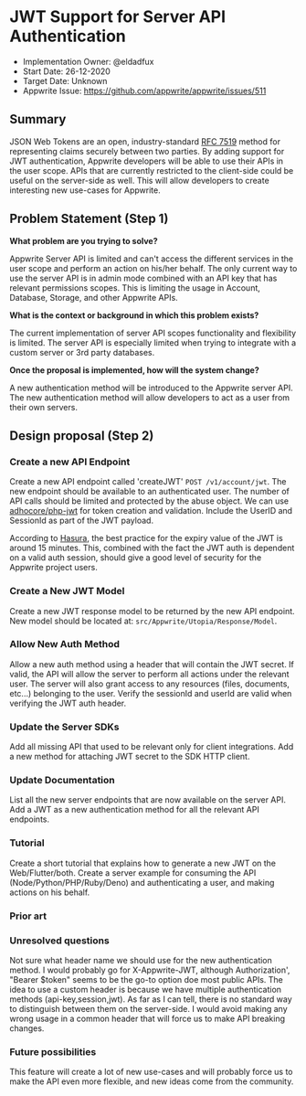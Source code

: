 # JWT Support for Server API Authentication <!-- What do you want to call your `awesome_feature`? -->

- Implementation Owner: @eldadfux
- Start Date: 26-12-2020
- Target Date: Unknown
- Appwrite Issue:
  https://github.com/appwrite/appwrite/issues/511

## Summary

[summary]: #summary

<!-- Brief explanation of the proposed contribution. Write your answer below. -->

JSON Web Tokens are an open, industry-standard [RFC 7519](https://tools.ietf.org/html/rfc7519) method for representing claims securely between two parties. By adding support for JWT authentication, Appwrite developers will be able to use their APIs in the user scope. APIs that are currently restricted to the client-side could be useful on the server-side as well. This will allow developers to create interesting new use-cases for Appwrite.

## Problem Statement (Step 1)

[problem-statement]: #problem-statement

**What problem are you trying to solve?**

<!-- Write your answer below. -->

Appwrite Server API is limited and can't access the different services in the user scope and perform an action on his/her behalf. The only current way to use the server API is in admin mode combined with an API key that has relevant permissions scopes. This is limiting the usage in Account, Database, Storage, and other Appwrite APIs.

**What is the context or background in which this problem exists?**

<!-- Write your answer below. -->

The current implementation of server API scopes functionality and flexibility is limited. The server API is especially limited when trying to integrate with a custom server or 3rd party databases.

**Once the proposal is implemented, how will the system change?**

<!-- Write your answer below. -->

A new authentication method will be introduced to the Appwrite server API. The new authentication method will allow developers to act as a user from their own servers.

<!-- Please avoid discussing your proposed solution. -->

## Design proposal (Step 2)

[design-proposal]: #design-proposal

### Create a new API Endpoint

Create a new API endpoint called 'createJWT' `POST /v1/account/jwt`. The new endpoint should be available to an authenticated user. The number of API calls should be limited and protected by the abuse object. We can use [adhocore/php-jwt](https://github.com/adhocore/php-jwt) for token creation and validation. Include the UserID and SessionId as part of the JWT payload.

According to [Hasura](https://hasura.io/blog/best-practices-of-using-jwt-with-graphql/#:~:text=This%20is%20why%20JWTs%20have,JWTs%20don't%20get%20leaked.), the best practice for the expiry value of the JWT is around 15 minutes. This, combined with the fact the JWT auth is dependent on a valid auth session, should give a good level of security for the Appwrite project users.

### Create a New JWT Model

Create a new JWT response model to be returned by the new API endpoint. New model should be located at: `src/Appwrite/Utopia/Response/Model`.

### Allow New Auth Method

Allow a new auth method using a header that will contain the JWT secret. If valid, the API will allow the server to perform all actions under the relevant user. The server will also grant access to any resources (files, documents, etc...) belonging to the user. Verify the sessionId and userId are valid when verifying the JWT auth header.

### Update the Server SDKs

Add all missing API that used to be relevant only for client integrations. Add a new method for attaching JWT secret to the SDK HTTP client. 

### Update Documentation

List all the new server endpoints that are now available on the server API. Add a JWT as a new authentication method for all the relevant API endpoints.

### Tutorial

Create a short tutorial that explains how to generate a new JWT on the Web/Flutter/both. Create a server example for consuming the API (Node/Python/PHP/Ruby/Deno) and authenticating a user, and making actions on his behalf.

<!--
This is the technical portion of the RFC. Explain the design in sufficient detail keeping in mind the following:

- Its interaction with other parts of the system is clear
- It is reasonably clear how the contribution would be implemented
- Dependencies on libraries, tools, projects or work that isn't yet complete
- New API routes that need to be created or modifications to the existing routes (if needed)
- Any breaking changes and ways in which we can ensure backward compatibility.
- Use Cases
- Goals
- Deliverables
- Changes to documentation
- Ways to scale the solution

Ensure that you include examples, code-snippets etc. to allow the community to understand the proposed solution. **It would be best if the examples use naming conventions that you intend to use during the actual implementation so that changes can be suggested early on during the development.**

Write your answer below.

-->

### Prior art

[prior-art]: #prior-art

<!--

Discuss prior art, both the good and the bad, in relation to this proposal. A
few examples of what this can include are:

- Does this functionality exist in other software and what experience has their
  community had?
- For other teams: What lessons can we learn from what other communities have
  done here?
- Papers: Are there any published papers or great posts that discuss this? If
  you have some relevant papers to refer to, this can serve as a more detailed
  theoretical background.

This section is intended to encourage you as an author to think about the
lessons from other software, provide readers of your RFC with a fuller picture.
If there is no prior art, that is fine - your ideas are interesting to us
whether they are brand new or if it is an adaptation from other software.

Write your answer below.
-->

### Unresolved questions

[unresolved-questions]: #unresolved-questions

<!-- What parts of the design do you expect to resolve through the RFC process before this gets merged? -->

Not sure what header name we should use for the new authentication method. I would probably go for X-Appwrite-JWT, although Authorization', "Bearer $token" seems to be the go-to option doe most public APIs. The idea to use a custom header is because we have multiple authentication methods (api-key,session,jwt). As far as I can tell, there is no standard way to distinguish between them on the server-side. I would avoid making any wrong usage in a common header that will force us to make API breaking changes.

<!-- Write your answer below. -->

### Future possibilities

[future-possibilities]: #future-possibilities

<!-- This is also a good place to "dump ideas", if they are out of scope for the RFC you are writing but otherwise related. -->

<!-- Write your answer below. -->

This feature will create a lot of new use-cases and will probably force us to make the API even more flexible, and new ideas come from the community.
